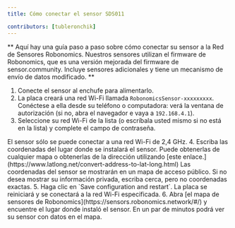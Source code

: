 ```yaml
---
title: Cómo conectar el sensor SDS011

contributors: [tubleronchik]
---
```


** Aquí hay una guía paso a paso sobre cómo conectar su sensor a la Red de Sensores Robonomics. Nuestros sensores utilizan el firmware de Robonomics, que es una versión mejorada del firmware de sensor.community. Incluye sensores adicionales y tiene un mecanismo de envío de datos modificado. **

1. Conecte el sensor al enchufe para alimentarlo.
2. La placa creará una red Wi-Fi llamada `RobonomicsSensor-xxxxxxxxx`. Conéctese a ella desde su teléfono o computadora: verá la ventana de autorización (si no, abra el navegador e vaya a `192.168.4.1`).
3. Seleccione su red Wi-Fi de la lista (o escríbala usted mismo si no está en la lista) y complete el campo de contraseña.
<robo-wiki-note type="okay" title="INFO">
El sensor sólo se puede conectar a una red Wi-Fi de 2,4 GHz.
</robo-wiki-note> 
<robo-wiki-picture src="sds-sensor-wifi.png"/>
4. Escriba las coordenadas del lugar donde se instalará el sensor. Puede obtenerlas de cualquier mapa o obtenerlas de la dirección utilizando [este enlace.](https://www.latlong.net/convert-address-to-lat-long.html)
<robo-wiki-note type="warning" title="WARNING">
Las coordenadas del sensor se mostrarán en un mapa de acceso público. Si no desea mostrar su información privada, escriba cerca, pero no coordenadas exactas.
</robo-wiki-note> 
5. Haga clic en `Save configuration and restart`. La placa se reiniciará y se conectará a la red Wi-Fi especificada.
6. Abra [el mapa de sensores de Robonomics](https://sensors.robonomics.network/#/) y encuentre el lugar donde instaló el sensor. En un par de minutos podrá ver su sensor con datos en el mapa.
<robo-wiki-picture src="sds-sensor-map.png"/>

